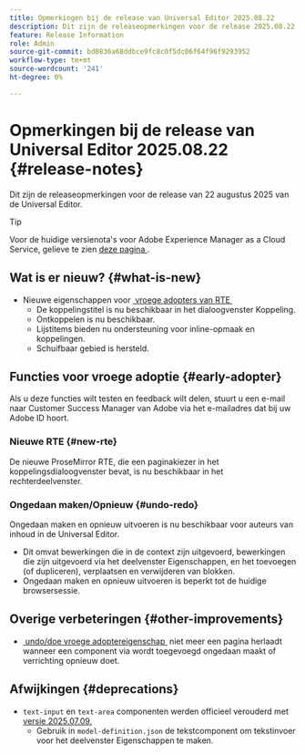 ```yaml
---
title: Opmerkingen bij de release van Universal Editor 2025.08.22
description: Dit zijn de releaseopmerkingen voor de release 2025.08.22 van de Universal Editor.
feature: Release Information
role: Admin
source-git-commit: bd0836a68ddbce9fc8c0f5dc06f64f96f9293952
workflow-type: tm+mt
source-wordcount: '241'
ht-degree: 0%

---
```



# Opmerkingen bij de release van Universal Editor 2025.08.22 {#release-notes}

Dit zijn de releaseopmerkingen voor de release van 22 augustus 2025 van de Universal Editor.

>[!TIP]
>
>Voor de huidige versienota&#39;s voor Adobe Experience Manager as a Cloud Service, gelieve te zien [&#x200B; deze pagina &#x200B;](/help/release-notes/release-notes-cloud/release-notes-current.md).

## Wat is er nieuw? {#what-is-new}

* Nieuwe eigenschappen voor [&#x200B; vroege adopters van RTE &#x200B;](#new-rte)
   * De koppelingstitel is nu beschikbaar in het dialoogvenster Koppeling.
   * Ontkoppelen is nu beschikbaar.
   * Lijstitems bieden nu ondersteuning voor inline-opmaak en koppelingen.
   * Schuifbaar gebied is hersteld.

## Functies voor vroege adoptie {#early-adopter}

Als u deze functies wilt testen en feedback wilt delen, stuurt u een e-mail naar Customer Success Manager van Adobe via het e-mailadres dat bij uw Adobe ID hoort.

### Nieuwe RTE {#new-rte}

De nieuwe ProseMirror RTE, die een paginakiezer in het koppelingsdialoogvenster bevat, is nu beschikbaar in het rechterdeelvenster.

### Ongedaan maken/Opnieuw {#undo-redo}

Ongedaan maken en opnieuw uitvoeren is nu beschikbaar voor auteurs van inhoud in de Universal Editor.

* Dit omvat bewerkingen die in de context zijn uitgevoerd, bewerkingen die zijn uitgevoerd via het deelvenster Eigenschappen, en het toevoegen (of dupliceren), verplaatsen en verwijderen van blokken.
* Ongedaan maken en opnieuw uitvoeren is beperkt tot de huidige browsersessie.

## Overige verbeteringen {#other-improvements}

* [&#x200B; undo/doe vroege adoptereigenschap &#x200B;](#undo-redo) niet meer een pagina herlaadt wanneer een component via wordt toegevoegd ongedaan maakt of verrichting opnieuw doet.

## Afwijkingen {#deprecations}

* `text-input` en `text-area` componenten werden officieel verouderd met [&#x200B; versie 2025.07.09.](/help/release-notes/universal-editor/2025/2025-07-09.md)
   * Gebruik in `model-definition.json` de tekstcomponent om tekstinvoer voor het deelvenster Eigenschappen te maken.
